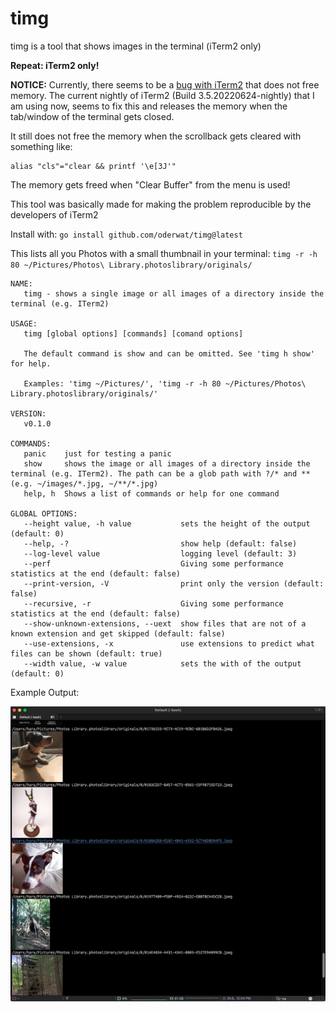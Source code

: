 # timg
timg is a tool that shows images in the terminal (iTerm2 only)

**Repeat: iTerm2 only!**

**NOTICE:** Currently, there seems to be a [bug with iTerm2](https://gitlab.com/gnachman/iterm2/-/issues/10420) that does not free memory. The current nightly of iTerm2 (Build 3.5.20220624-nightly) that I am using now, seems to fix this and releases the memory when the tab/window of the terminal gets closed.

 It still does not free the memory when the scrollback gets cleared with something like:

```
alias "cls"="clear && printf '\e[3J'"
```

The memory gets freed when "Clear Buffer" from the menu is used!

This tool was basically made for making the problem reproducible by the developers of iTerm2

Install with: `go install github.com/oderwat/timg@latest`

This lists all you Photos with a small thumbnail in your terminal: `timg -r -h 80 ~/Pictures/Photos\ Library.photoslibrary/originals/` 

```
NAME:
   timg - shows a single image or all images of a directory inside the terminal (e.g. ITerm2)

USAGE:
   timg [global options] [commands] [comand options]

   The default command is show and can be omitted. See 'timg h show' for help.

   Examples: 'timg ~/Pictures/', 'timg -r -h 80 ~/Pictures/Photos\ Library.photoslibrary/originals/'

VERSION:
   v0.1.0

COMMANDS:
   panic    just for testing a panic
   show     shows the image or all images of a directory inside the terminal (e.g. ITerm2). The path can be a glob path with ?/* and ** (e.g. ~/images/*.jpg, ~/**/*.jpg)
   help, h  Shows a list of commands or help for one command

GLOBAL OPTIONS:
   --height value, -h value           sets the height of the output (default: 0)
   --help, -?                         show help (default: false)
   --log-level value                  logging level (default: 3)
   --perf                             Giving some performance statistics at the end (default: false)
   --print-version, -V                print only the version (default: false)
   --recursive, -r                    Giving some performance statistics at the end (default: false)
   --show-unknown-extensions, --uext  show files that are not of a known extension and get skipped (default: false)
   --use-extensions, -x               use extensions to predict what files can be shown (default: true)
   --width value, -w value            sets the with of the output (default: 0)
```

Example Output:

![](assets/timg-demo.jpg)

